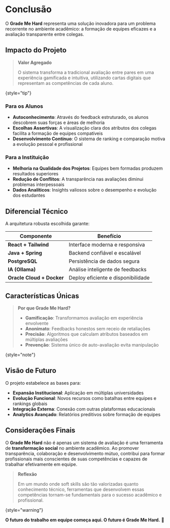 # Conclusão

O **Grade Me Hard** representa uma solução inovadora para um problema recorrente no ambiente acadêmico: a formação de
equipes eficazes e a avaliação transparente entre colegas.

## Impacto do Projeto

> **Valor Agregado**
>
> O sistema transforma a tradicional avaliação entre pares em uma experiência gamificada e intuitiva,
> utilizando cartas digitais que representam as competências de cada aluno.
>
{style="tip"}

### Para os Alunos

- **Autoconhecimento**: Através do feedback estruturado, os alunos descobrem suas forças e áreas de melhoria
- **Escolhas Assertivas**: A visualização clara dos atributos dos colegas facilita a formação de equipes compatíveis
- **Desenvolvimento Contínuo**: O sistema de ranking e comparação motiva a evolução pessoal e profissional

### Para a Instituição

- **Melhoria na Qualidade dos Projetos**: Equipes bem formadas produzem resultados superiores
- **Redução de Conflitos**: A transparência nas avaliações diminui problemas interpessoais
- **Dados Analíticos**: Insights valiosos sobre o desempenho e evolução dos estudantes

## Diferencial Técnico

A arquitetura robusta escolhida garante:

| Componente                | Benefício                          |
|---------------------------|------------------------------------|
| **React + Tailwind**      | Interface moderna e responsiva     |
| **Java + Spring**         | Backend confiável e escalável      |
| **PostgreSQL**            | Persistência de dados segura       |
| **IA (Ollama)**           | Análise inteligente de feedbacks   |
| **Oracle Cloud + Docker** | Deploy eficiente e disponibilidade |

## Características Únicas

> **Por que Grade Me Hard?**
>
> - **Gamificação**: Transformamos avaliação em experiência envolvente
> - **Anonimato**: Feedbacks honestos sem receio de retaliações
> - **Precisão**: Algoritmos que calculam atributos baseados em múltiplas avaliações
> - **Prevenção**: Sistema único de auto-avaliação evita manipulação
>
{style="note"}

## Visão de Futuro

O projeto estabelece as bases para:

- **Expansão Institucional**: Aplicação em múltiplas universidades
- **Evolução Funcional**: Novos recursos como batalhas entre equipes e rankings globais
- **Integração Externa**: Conexão com outras plataformas educacionais
- **Analytics Avançado**: Relatórios preditivos sobre formação de equipes

## Considerações Finais

O **Grade Me Hard** não é apenas um sistema de avaliação é uma ferramenta de **transformação social** no ambiente
acadêmico. Ao promover transparência, colaboração e desenvolvimento mútuo, contribui para formar profissionais mais
conscientes de suas competências e capazes de trabalhar efetivamente em equipe.

> **Reflexão**
>
> Em um mundo onde soft skills são tão valorizadas quanto conhecimento técnico,
> ferramentas que desenvolvem essas competências tornam-se fundamentais para o sucesso acadêmico e profissional.
>
{style="warning"}

**O futuro do trabalho em equipe começa aqui. O futuro é Grade Me Hard.** 🚀
